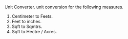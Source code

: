 Unit Converter.
unit conversion for the following measures. 
1. Centimeter to Feets.
2. Feet to inches.
3. Sqft to Sqmtrs. 
4. Sqft to Hectre / Acres.
